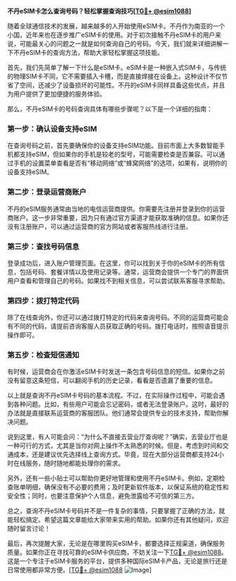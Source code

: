 **不丹eSIM卡怎么查询号码？轻松掌握查询技巧[[TG💪+ @esim1088](https://t.me/s/esim1088)]**

随着全球通信技术的发展，越来越多的人开始使用eSIM卡。不丹作为南亚的一个小国，近年来也在逐步推广eSIM卡的使用。对于初次接触不丹eSIM卡的用户来说，可能最关心的问题之一就是如何查询自己的号码。今天，我们就来详细讲解一下不丹eSIM卡的查询方法，帮助大家轻松掌握这项技能。

首先，我们先简单了解一下什么是eSIM卡。eSIM卡是一种嵌入式SIM卡，与传统的物理SIM卡不同，它不需要插入卡槽，而是直接焊接在设备上。这种设计不仅节省了空间，还减少了设备损坏的可能性。不丹的eSIM卡同样具备这些优点，并且为用户提供了更加便捷的服务体验。

那么，不丹eSIM卡的号码查询具体有哪些步骤呢？以下是一个详细的指南：

### **第一步：确认设备支持eSIM**
在查询号码之前，首先要确保你的设备支持eSIM功能。目前市面上大多数智能手机都支持eSIM，但如果你的手机是较老的型号，可能需要检查是否兼容。可以通过手机的设置菜单查看是否有“移动网络”或“蜂窝网络”的选项，如果有，说明你的设备支持eSIM。

### **第二步：登录运营商账户**
不丹的eSIM服务通常由当地的电信运营商提供。你需要先注册并登录到你的运营商账户。这一步非常重要，因为只有通过官方渠道才能获取准确的信息。如果你还没有注册账户，可以通过运营商的官方网站或者客服热线进行注册。

### **第三步：查找号码信息**
登录成功后，进入账户管理页面。在这里，你可以找到关于你的eSIM卡的所有信息，包括号码、套餐详情以及使用记录等。通常，运营商会提供一个专门的界面供用户查看和管理自己的号码。如果找不到相关信息，可以尝试联系客服寻求帮助。

### **第四步：拨打特定代码**
除了在线查询外，你还可以通过拨打特定的代码来查询号码。不同的运营商可能会有不同的代码，请提前咨询客服人员获取正确的号码。拨打电话时，按照语音提示操作即可。

### **第五步：检查短信通知**
有时候，运营商会在你激活eSIM卡时发送一条包含号码信息的短信。如果你之前没有留意这条短信，可以翻阅手机的历史记录，看看是否遗漏了重要的信息。

以上就是查询不丹eSIM卡号码的基本流程。不过，在实际操作过程中，可能会遇到各种问题。比如，有些用户可能会忘记密码，或者无法登录账户。这时，最好的办法就是直接联系运营商的客服团队。他们通常会提供专业的技术支持，帮助你解决问题。

说到这里，有人可能会问：“为什么不直接去营业厅查询呢？”确实，去营业厅也是一种可行的方式，尤其是当你对网上操作不太熟悉的时候。但是，考虑到时间和交通成本，还是建议优先选择线上查询方式。毕竟，现在大部分运营商都支持24小时在线服务，随时随地都能处理你的需求。

另外，还有一些小贴士可以帮助你更好地管理和使用不丹eSIM卡。例如，定期检查账单明细，确保没有不必要的费用；及时更新软件版本，以保证系统的稳定性和安全性；同时，也要注意保护个人信息，避免泄露给不可信的第三方。

总之，查询不丹eSIM卡号码并不是一件复杂的事情，只要掌握了正确的方法，就能轻松搞定。希望这篇文章能给大家带来实用的帮助。如果你还有其他疑问，欢迎随时留言讨论！

最后，再次提醒大家，无论是在哪里购买eSIM卡，都要选择正规渠道，确保服务质量。如果你正在寻找可靠的eSIM卡供应商，不妨关注一下[TG💪+ @esim1088](https://t.me/s/esim1088)。这是一个专注于eSIM卡服务的平台，提供多种国际eSIM卡产品，无论是旅行还是日常使用都非常方便。[[TG💪+ @esim1088](https://t.me/s/esim1088) ![Image](https://i.postimg.cc/4NQfJmqS/Snipaste-2025-05-13-00-14-12.png)]